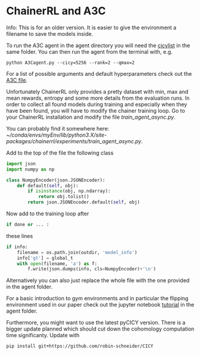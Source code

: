 # ChainerRL and A3C

Info: This is for an older version. It is easier to give the environment a filename to save the models inside.

To run the A3C agent in the agent directory you will need the [cicylist](http://www-thphys.physics.ox.ac.uk/projects/CalabiYau/cicylist/cicylist.txt) in the same folder.
You can then run the agent from the terminal with, e.g.

```console
python A3Cagent.py --cicy=5256 --rank=2 --qmax=2
```

For a list of possible arguments and default hyperparameters check out the [A3C file](https://github.com/robin-schneider/gymCICY/blob/master/agents/A3Cagent.py).

Unfortunately ChainerRL only provides a pretty dataset with min, max and mean rewards, entropy and some more details from the evaluation runs. In order to collect all found models during training and especially when they have been found, you will have to modify the chainer training loop. Go to your ChainerRL installation and modify the file *train_agent_async.py*.

You can probably find it somewhere here: *~/conda/envs/myEnv/lib/python3.X/site-packages/chainerrl/experiments/train_agent_async.py*.

Add to the top of the file the following class

```python
import json
import numpy as np

class NumpyEncoder(json.JSONEncoder):
    def default(self, obj):
        if isinstance(obj, np.ndarray):
            return obj.tolist()
        return json.JSONEncoder.default(self, obj)
```

Now add to the training loop after

```python
if done or ... :
```

these lines

```python
if info:
    filename = os.path.join(outdir, 'model_info')
    info['gt'] = global_t
    with open(filename, 'a') as f:
        f.write(json.dumps(info, cls=NumpyEncoder)+'\n')
```

Alternatively you can also just replace the whole file with the one provided in the agent folder.

For a basic introduction to gym environments and in particular the flipping environment used in our paper check out the jupyter notebook [tutorial](https://github.com/robin-schneider/gymCICY/blob/master/agents/Tutorial.ipynb) in the agent folder.

Furthermore, you might want to use the latest pyCICY version. There is a bigger update planned which should cut down the cohomology computation time significanty. Update with

```console
pip install git+https://github.com/robin-schneider/CICY
```